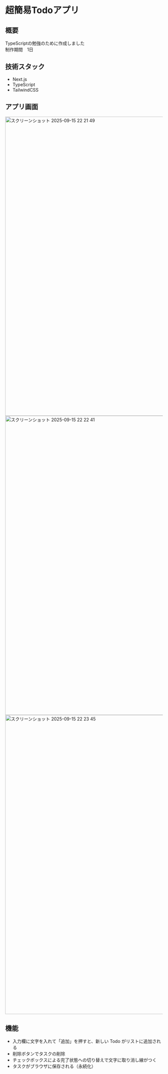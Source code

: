 # 超簡易Todoアプリ

## 概要
TypeScriptの勉強のために作成しました<br/>
制作期間　1日

## 技術スタック
- Next.js
- TypeScript
- TailwindCSS

## アプリ画面

<img width="1470" height="956" alt="スクリーンショット 2025-09-15 22 21 49" src="https://github.com/user-attachments/assets/7ba0479c-270a-4baf-82d3-880bdacaf9c0" />

<img width="1470" height="956" alt="スクリーンショット 2025-09-15 22 22 41" src="https://github.com/user-attachments/assets/35f885c5-fa33-4126-bcb6-1264cb06cd90" />

<img width="1470" height="956" alt="スクリーンショット 2025-09-15 22 23 45" src="https://github.com/user-attachments/assets/e8bff949-0c0c-48bd-b0bf-e5f793b06a97" />

## 機能

- 入力欄に文字を入れて「追加」を押すと、新しい Todo がリストに追加される
- 削除ボタンでタスクの削除
- チェックボックスによる完了状態への切り替えで文字に取り消し線がつく
- タスクがブラウザに保存される（永続化）
